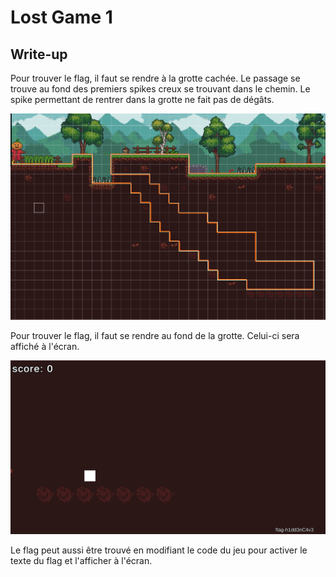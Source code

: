 # Lost Game 1

## Write-up

Pour trouver le flag, il faut se rendre à la grotte cachée. Le passage se trouve au fond des premiers spikes creux se trouvant dans le chemin. Le spike permettant de rentrer dans la grotte ne fait pas de dégâts.

![image](cave.png)

Pour trouver le flag, il faut se rendre au fond de la grotte. Celui-ci sera affiché à l'écran.

![image](flag.png)

Le flag peut aussi être trouvé en modifiant le code du jeu pour activer le texte du flag et l'afficher à l'écran.
